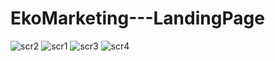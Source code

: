 # EkoMarketing---LandingPage


![scr2](https://user-images.githubusercontent.com/96689375/177408458-6030bee3-3286-4fda-ac0b-7ab873fc3da1.jpg)
![scr1](https://user-images.githubusercontent.com/96689375/177408463-5a52659c-4d99-4b77-ac43-6962cf386352.jpg)
![scr3](https://user-images.githubusercontent.com/96689375/177407884-6f039a02-44d2-4033-bfaa-51aeca556d28.jpg)
![scr4](https://user-images.githubusercontent.com/96689375/177407891-feb3d9a8-7b5c-4a2f-bdc2-a17ce587bb80.jpg)
